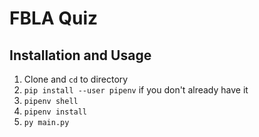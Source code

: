 # FBLA Quiz

## Installation and Usage

   1. Clone and `cd` to directory
   2. `pip install --user pipenv` if you don't already have it
   3. `pipenv shell`
   4. `pipenv install`
   5. `py main.py`